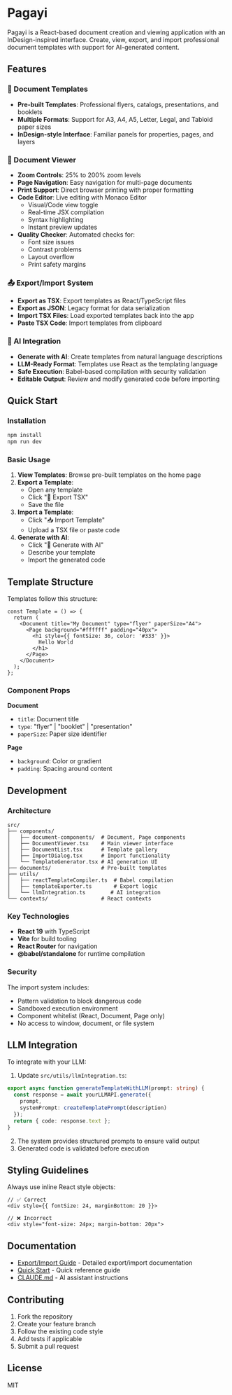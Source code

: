 # Pagayi

Pagayi is a React-based document creation and viewing application with an InDesign-inspired interface. Create, view, export, and import professional document templates with support for AI-generated content.

## Features

### 📄 Document Templates
- **Pre-built Templates**: Professional flyers, catalogs, presentations, and booklets
- **Multiple Formats**: Support for A3, A4, A5, Letter, Legal, and Tabloid paper sizes
- **InDesign-style Interface**: Familiar panels for properties, pages, and layers

### 🎨 Document Viewer
- **Zoom Controls**: 25% to 200% zoom levels
- **Page Navigation**: Easy navigation for multi-page documents
- **Print Support**: Direct browser printing with proper formatting
- **Code Editor**: Live editing with Monaco Editor
  - Visual/Code view toggle
  - Real-time JSX compilation
  - Syntax highlighting
  - Instant preview updates
- **Quality Checker**: Automated checks for:
  - Font size issues
  - Contrast problems
  - Layout overflow
  - Print safety margins

### 📤 Export/Import System
- **Export as TSX**: Export templates as React/TypeScript files
- **Export as JSON**: Legacy format for data serialization
- **Import TSX Files**: Load exported templates back into the app
- **Paste TSX Code**: Import templates from clipboard

### 🤖 AI Integration
- **Generate with AI**: Create templates from natural language descriptions
- **LLM-Ready Format**: Templates use React as the templating language
- **Safe Execution**: Babel-based compilation with security validation
- **Editable Output**: Review and modify generated code before importing

## Quick Start

### Installation
```bash
npm install
npm run dev
```

### Basic Usage

1. **View Templates**: Browse pre-built templates on the home page
2. **Export a Template**: 
   - Open any template
   - Click "📄 Export TSX"
   - Save the file
3. **Import a Template**:
   - Click "📥 Import Template"
   - Upload a TSX file or paste code
4. **Generate with AI**:
   - Click "🤖 Generate with AI"
   - Describe your template
   - Import the generated code

## Template Structure

Templates follow this structure:

```tsx
const Template = () => {
  return (
    <Document title="My Document" type="flyer" paperSize="A4">
      <Page background="#ffffff" padding="40px">
        <h1 style={{ fontSize: 36, color: '#333' }}>
          Hello World
        </h1>
      </Page>
    </Document>
  );
};
```

### Component Props

**Document**
- `title`: Document title
- `type`: "flyer" | "booklet" | "presentation"
- `paperSize`: Paper size identifier

**Page**
- `background`: Color or gradient
- `padding`: Spacing around content

## Development

### Architecture

```
src/
├── components/
│   ├── document-components/  # Document, Page components
│   ├── DocumentViewer.tsx    # Main viewer interface
│   ├── DocumentList.tsx      # Template gallery
│   ├── ImportDialog.tsx      # Import functionality
│   └── TemplateGenerator.tsx # AI generation UI
├── documents/                # Pre-built templates
├── utils/
│   ├── reactTemplateCompiler.ts  # Babel compilation
│   ├── templateExporter.ts       # Export logic
│   └── llmIntegration.ts        # AI integration
└── contexts/                 # React contexts
```

### Key Technologies

- **React 19** with TypeScript
- **Vite** for build tooling
- **React Router** for navigation
- **@babel/standalone** for runtime compilation

### Security

The import system includes:
- Pattern validation to block dangerous code
- Sandboxed execution environment
- Component whitelist (React, Document, Page only)
- No access to window, document, or file system

## LLM Integration

To integrate with your LLM:

1. Update `src/utils/llmIntegration.ts`:
```typescript
export async function generateTemplateWithLLM(prompt: string) {
  const response = await yourLLMAPI.generate({
    prompt,
    systemPrompt: createTemplatePrompt(description)
  });
  return { code: response.text };
}
```

2. The system provides structured prompts to ensure valid output
3. Generated code is validated before execution

## Styling Guidelines

Always use inline React style objects:

```tsx
// ✅ Correct
<div style={{ fontSize: 24, marginBottom: 20 }}>

// ❌ Incorrect  
<div style="font-size: 24px; margin-bottom: 20px">
```

## Documentation

- [Export/Import Guide](docs/EXPORT_IMPORT_GUIDE.md) - Detailed export/import documentation
- [Quick Start](docs/QUICK_START.md) - Quick reference guide
- [CLAUDE.md](CLAUDE.md) - AI assistant instructions

## Contributing

1. Fork the repository
2. Create your feature branch
3. Follow the existing code style
4. Add tests if applicable
5. Submit a pull request

## License

MIT